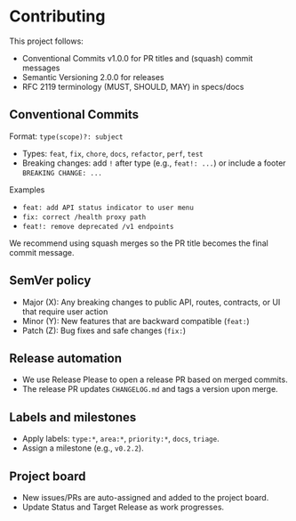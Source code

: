 # Contributing

This project follows:
- Conventional Commits v1.0.0 for PR titles and (squash) commit messages
- Semantic Versioning 2.0.0 for releases
- RFC 2119 terminology (MUST, SHOULD, MAY) in specs/docs

## Conventional Commits

Format: `type(scope)?: subject`
- Types: `feat`, `fix`, `chore`, `docs`, `refactor`, `perf`, `test`
- Breaking changes: add `!` after type (e.g., `feat!: ...`) or include a footer `BREAKING CHANGE: ...`

Examples
- `feat: add API status indicator to user menu`
- `fix: correct /health proxy path`
- `feat!: remove deprecated /v1 endpoints`

We recommend using squash merges so the PR title becomes the final commit message.

## SemVer policy
- Major (X): Any breaking changes to public API, routes, contracts, or UI that require user action
- Minor (Y): New features that are backward compatible (`feat:`)
- Patch (Z): Bug fixes and safe changes (`fix:`)

## Release automation
- We use Release Please to open a release PR based on merged commits.
- The release PR updates `CHANGELOG.md` and tags a version upon merge.

## Labels and milestones
- Apply labels: `type:*`, `area:*`, `priority:*`, `docs`, `triage`.
- Assign a milestone (e.g., `v0.2.2`).

## Project board
- New issues/PRs are auto-assigned and added to the project board.
- Update Status and Target Release as work progresses.